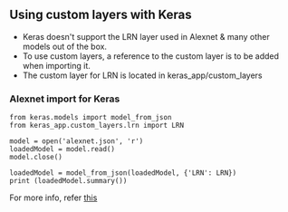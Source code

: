 ## Using custom layers with Keras
  - Keras doesn't support the LRN layer used in Alexnet & many other models out of the box. 
  - To use custom layers, a reference to the custom layer is to be added when importing it.
  - The custom layer for LRN is located in keras_app/custom_layers
  
  ### Alexnet import for Keras
  ```
  from keras.models import model_from_json
  from keras_app.custom_layers.lrn import LRN

  model = open('alexnet.json', 'r')
  loadedModel = model.read()
  model.close()

  loadedModel = model_from_json(loadedModel, {'LRN': LRN})
  print (loadedModel.summary())
  ```
For more info, refer [this](https://github.com/keras-team/keras/issues/8612)
